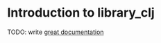 # Introduction to library_clj

TODO: write [great documentation](http://jacobian.org/writing/what-to-write/)
